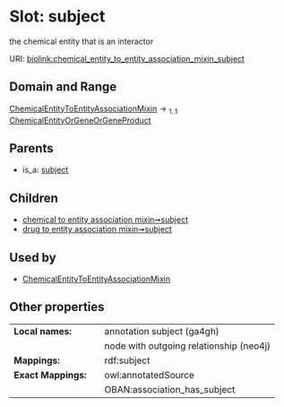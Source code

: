 
# Slot: subject


the chemical entity that is an interactor

URI: [biolink:chemical_entity_to_entity_association_mixin_subject](https://w3id.org/biolink/chemical_entity_to_entity_association_mixin_subject)


## Domain and Range

[ChemicalEntityToEntityAssociationMixin](ChemicalEntityToEntityAssociationMixin.md) &#8594;  <sub>1..1</sub> [ChemicalEntityOrGeneOrGeneProduct](ChemicalEntityOrGeneOrGeneProduct.md)

## Parents

 *  is_a: [subject](subject.md)

## Children

 *  [chemical to entity association mixin➞subject](chemical_to_entity_association_mixin_subject.md)
 *  [drug to entity association mixin➞subject](drug_to_entity_association_mixin_subject.md)

## Used by

 * [ChemicalEntityToEntityAssociationMixin](ChemicalEntityToEntityAssociationMixin.md)

## Other properties

|  |  |  |
| --- | --- | --- |
| **Local names:** | | annotation subject (ga4gh) |
|  | | node with outgoing relationship (neo4j) |
| **Mappings:** | | rdf:subject |
| **Exact Mappings:** | | owl:annotatedSource |
|  | | OBAN:association_has_subject |

